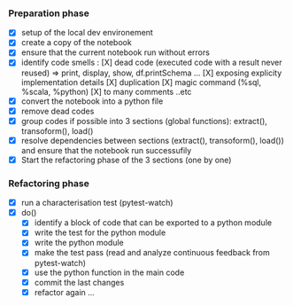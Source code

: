 ### Preparation phase 
- [X] setup of the local dev environement
- [X] create a copy of the notebook
- [X] ensure that the current notebook run without errors
- [X] identify code smells : 
          [X] dead code (executed code with a result never reused) => print, display, show, df.printSchema ...
          [X] exposing explicity implementation details
          [X] duplication
          [X] magic command (%sql, %scala, %python)
          [X] to many comments ..etc
- [X] convert the notebook into a python file
- [X] remove dead codes
- [X] group codes if possible into 3 sections (global functions): extract(), transoform(), load() 
- [x] resolve dependencies between sections (extract(), transoform(), load()) and ensure that the notebook run successufily 
- [X] Start the refactoring phase of the 3 sections (one by one) 

### Refactoring phase
- [X] run a characterisation test (pytest-watch)
- [X] do()
    - [X] identify a block of code that can be exported to a python module
    - [X] write the test for the python module
    - [X] write the python module 
    - [X] make the test pass (read and analyze continuous feedback from pytest-watch)
    - [X] use the python function in the main code
    - [X] commit the last changes
    - [X] refactor again ...
